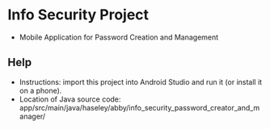 # Info Security Project

-  Mobile Application for Password Creation and Management

## Help
- Instructions: import this project into Android Studio and run it (or install it on a phone).
- Location of Java source code: app/src/main/java/haseley/abby/info_security_password_creator_and_manager/
